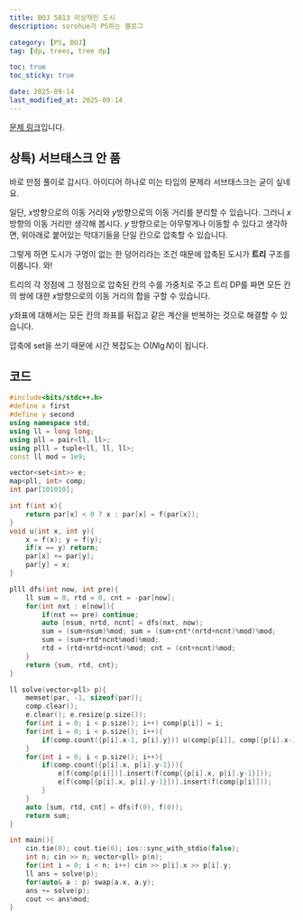 ```yaml
---
title: BOJ 5813 이상적인 도시
description: sorohue가 PS하는 블로그

category: [PS, BOJ]
tag: [dp, trees, tree dp]

toc: true
toc_sticky: true

date: 2025-09-14
last_modified_at: 2025-09-14
---
```


[문제 링크](http://boj.kr/5813)입니다.

## 상특) 서브태스크 안 품

바로 만점 풀이로 갑시다. 아이디어 하나로 미는 타입의 문제라 서브태스크는 굳이 싶네요.

일단, $x$방향으로의 이동 거리와 $y$방향으로의 이동 거리를 분리할 수 있습니다. 그러니 $x$방향의 이동 거리만 생각해 봅시다. $y$ 방향으로는 아무렇게나 이동할 수 있다고 생각하면, 위아래로 붙어있는 막대기들을 단일 칸으로 압축할 수 있습니다.

그렇게 하면 도시가 구멍이 없는 한 덩어리라는 조건 때문에 압축된 도시가 **트리** 구조를 이룹니다. 와!

트리의 각 정점에 그 정점으로 압축된 칸의 수를 가중치로 주고 트리 DP를 짜면 모든 칸의 쌍에 대한 $x$방향으로의 이동 거리의 합을 구할 수 있습니다.

$y$좌표에 대해서는 모든 칸의 좌표를 뒤집고 같은 계산을 반복하는 것으로 해결할 수 있습니다.

압축에 set을 쓰기 때문에 시간 복잡도는 $\mathrm O(N \lg N)$이 됩니다.

## 코드

```cpp
#include<bits/stdc++.h>
#define x first
#define y second
using namespace std;
using ll = long long;
using pll = pair<ll, ll>;
using plll = tuple<ll, ll, ll>;
const ll mod = 1e9;

vector<set<int>> e;
map<pll, int> comp;
int par[101010];

int f(int x){
	return par[x] < 0 ? x : par[x] = f(par[x]);
}
void u(int x, int y){
	x = f(x); y = f(y);
	if(x == y) return;
	par[x] += par[y];
	par[y] = x;
}

plll dfs(int now, int pre){
	ll sum = 0, rtd = 0, cnt = -par[now];
	for(int nxt : e[now]){
		if(nxt == pre) continue;
		auto [nsum, nrtd, ncnt] = dfs(nxt, now);
		sum = (sum+nsum)%mod; sum = (sum+cnt*(nrtd+ncnt)%mod)%mod;
		sum = (sum+rtd*ncnt%mod)%mod;
		rtd = (rtd+nrtd+ncnt)%mod; cnt = (cnt+ncnt)%mod;
	}
	return {sum, rtd, cnt};
}

ll solve(vector<pll> p){
	memset(par, -1, sizeof(par));
	comp.clear();
	e.clear(); e.resize(p.size());
	for(int i = 0; i < p.size(); i++) comp[p[i]] = i;
	for(int i = 0; i < p.size(); i++){
		if(comp.count({p[i].x-1, p[i].y})) u(comp[p[i]], comp[{p[i].x-1, p[i].y}]);
	}
	for(int i = 0; i < p.size(); i++){
		if(comp.count({p[i].x, p[i].y-1})){
			e[f(comp[p[i]])].insert(f(comp[{p[i].x, p[i].y-1}]));
			e[f(comp[{p[i].x, p[i].y-1}])].insert(f(comp[p[i]]));
		}
	}
	auto [sum, rtd, cnt] = dfs(f(0), f(0));
	return sum;
}

int main(){
	cin.tie(0); cout.tie(0); ios::sync_with_stdio(false);
	int n; cin >> n; vector<pll> p(n);
	for(int i = 0; i < n; i++) cin >> p[i].x >> p[i].y;
	ll ans = solve(p);
	for(auto& a : p) swap(a.x, a.y);
	ans += solve(p);
	cout << ans%mod;
}
```